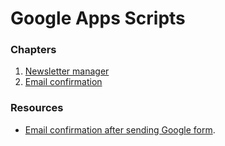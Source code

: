 # Google Apps Scripts

### Chapters
1. [Newsletter manager](#)
2. [Email confirmation](#)


### Resources
- [Email confirmation after sending Google form](http://tomasjurman.blogspot.cz/2012/12/email-confirmation-after-sending-google.html).
